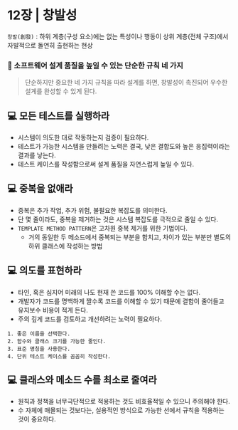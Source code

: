 # 12장 | 창발성

`창발(創發)` : 하위 계층(구성 요소)에는 없는 특성이나 행동이 상위 계층(전체 구조)에서 자발적으로 돌연히 출현하는 현상

### 🚩 소프트웨어 설계 품질을 높일 수 있는 단순한 규칙 네 가지

> 단순하지만 중요한 네 가지 규칙을 따라 설계를 하면, 창발성이 촉진되어 우수한 설계를 완성할 수 있게 된다.

## 💻 모든 테스트를 실행하라

- 시스템이 의도한 대로 작동하는지 검증이 필요하다.
- 테스트가 가능한 시스템을 만들려는 노력은 결국, 낮은 결합도와 높은 응집력이라는 결과를 낳는다.
- 테스트 케이스를 작성함으로써 설계 품질을 자연스럽게 높일 수 있다.

## 💻 중복을 없애라

- 중복은 추가 작업, 추가 위험, 불필요한 복잡도를 의미한다.
- 단 몇 줄이라도, 중복을 제거하는 것은 시스템 복잡도를 극적으로 줄일 수 있다.
- `TEMPLATE METHOD PATTERN`은 고차원 중복 제거를 위한 기법이다.
  * 거의 동일한 두 메소드에서 중복되는 부분을 합치고, 차이가 있는 부분만 별도의 하위 클래스에 작성하는 방법

## 💻 의도를 표현하라

- 타인, 혹은 심지어 미래의 나도 현재 쓴 코드를 100% 이해할 수는 없다.
- 개발자가 코드를 명백하게 짤수록 코드를 이해할 수 있기 때문에 결함이 줄어들고 유지보수 비용이 적게 든다.
- 주의 깊게 코드를 검토하고 개선하려는 노력이 필요하다.
```
1. 좋은 이름을 선택한다.
2. 함수와 클래스 크기를 가능한 줄인다.
3. 표준 명칭을 사용한다.
4. 단위 테스트 케이스를 꼼꼼히 작성한다.
```

## 💻 클래스와 메소드 수를 최소로 줄여라

- 원칙과 정책을 너무극단적으로 적용하는 것도 비효율적일 수 있으니 주의해야 한다.
- 수 자체에 매몰되는 것보다는, 실용적인 방식으로 가능한 선에서 규칙을 적용하는 것이 중요하다.
